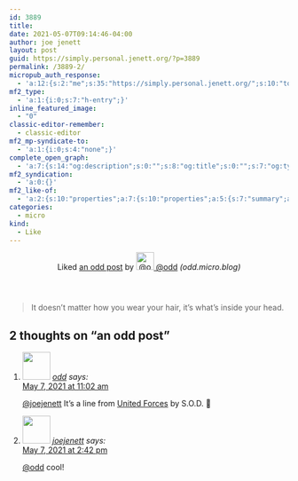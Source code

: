 ```yaml
---
id: 3889
title: 
date: 2021-05-07T09:14:46-04:00
author: joe jenett
layout: post
guid: https://simply.personal.jenett.org/?p=3889
permalink: /3889-2/
micropub_auth_response:
  - 'a:12:{s:2:"me";s:35:"https://simply.personal.jenett.org/";s:10:"token_type";s:6:"Bearer";s:4:"uuid";s:36:"1616ae3d-7caf-4764-a335-f6ff25801d22";s:5:"scope";s:20:"create delete update";s:9:"issued_by";s:62:"https://simply.personal.jenett.org/wp-json/indieauth/1.0/token";s:9:"client_id";s:20:"https://omnibear.com";s:11:"client_name";s:8:"Omnibear";s:11:"client_icon";s:29:"https://omnibear.com/logo.svg";s:9:"issued_at";i:1619428303;s:4:"user";i:1;s:13:"last_accessed";i:1620392999;s:7:"last_ip";s:14:"76.112.130.179";}'
mf2_type:
  - 'a:1:{i:0;s:7:"h-entry";}'
inline_featured_image:
  - "0"
classic-editor-remember:
  - classic-editor
mf2_mp-syndicate-to:
  - 'a:1:{i:0;s:4:"none";}'
complete_open_graph:
  - 'a:7:{s:14:"og:description";s:0:"";s:8:"og:title";s:0:"";s:7:"og:type";s:0:"";s:12:"twitter:card";s:7:"summary";s:15:"twitter:creator";s:0:"";s:19:"twitter:description";s:0:"";s:8:"og:image";s:0:"";}'
mf2_syndication:
  - 'a:0:{}'
mf2_like-of:
  - 'a:2:{s:10:"properties";a:7:{s:10:"properties";a:5:{s:7:"summary";a:1:{i:0;s:77:"It doesn’t matter how you wear your hair, it’s what’s inside your head.";}s:4:"name";a:1:{i:0;s:11:"an odd post";}s:3:"url";a:1:{i:0;s:55:"https://odd.micro.blog/2021/05/01/it-doesnt-matter.html";}s:11:"publication";a:1:{i:0;s:14:"odd.micro.blog";}s:6:"author";a:2:{s:4:"type";a:1:{i:0;s:6:"h-card";}s:10:"properties";a:3:{s:4:"name";a:1:{i:0;s:4:"@odd";}s:3:"url";a:1:{i:0;s:22:"https://micro.blog/odd";}s:5:"photo";a:1:{i:0;s:62:"https://micro.blog/photos/96/https://micro.blog/odd/avatar.jpg";}}}}s:4:"type";a:1:{i:0;s:4:"cite";}s:7:"summary";a:1:{i:0;s:77:"It doesn’t matter how you wear your hair, it’s what’s inside your head.";}s:4:"name";a:1:{i:0;s:11:"an odd post";}s:3:"url";a:1:{i:0;s:55:"https://odd.micro.blog/2021/05/01/it-doesnt-matter.html";}s:11:"publication";a:1:{i:0;s:14:"odd.micro.blog";}s:6:"author";a:2:{s:4:"type";a:1:{i:0;s:6:"h-card";}s:10:"properties";a:3:{s:4:"name";a:1:{i:0;s:4:"@odd";}s:3:"url";a:1:{i:0;s:22:"https://micro.blog/odd";}s:5:"photo";a:1:{i:0;s:62:"https://micro.blog/photos/96/https://micro.blog/odd/avatar.jpg";}}}}s:4:"type";s:4:"cite";}'
categories:
  - micro
kind:
  - Like
---
```

<section class="response u-like-of h-cite"><header><span class="kind-display-text">Liked</span> <a href="https://odd.micro.blog/2021/05/01/it-doesnt-matter.html" class="p-name u-url">an odd post</a> by <a href="https://micro.blog/odd" class="h-card p-author"><img class="u-photo" src="https://micro.blog/photos/96/https://micro.blog/odd/avatar.jpg" alt="@odd" width="32" height="32">  @odd</a> <em>(<span class="p-publication">odd.micro.blog</span>)</em></header>
<blockquote class="e-summary">It doesn’t matter how you wear your hair, it’s what’s inside your head.</blockquote>

<h2 id="comments-title">2 thoughts on “an odd post”		</h2>


<ol class="commentlist">
<li class="comment even thread-even depth-1 u-comment h-cite h-entry p-comment" id="li-comment-522">
<article id="comment-522" class="comment " itemprop="comment" itemscope="" itemtype="http://schema.org/Comment">
<footer>
<address class="comment-author p-author author vcard hcard h-card" itemprop="creator" itemscope="" itemtype="http://schema.org/Person">
<img alt="" src="https://micro.blog/odd/avatar.jpg" srcset="https://micro.blog/odd/avatar.jpg 2x" class="avatar avatar-50 photo avatar-default local-avatar u-photo" itemprop="image" loading="lazy" width="50" height="50">				<cite class="fn p-name" itemprop="name"><a href="https://micro.blog/odd" rel="external nofollow ugc" class="u-url url">odd</a></cite> <span class="says">says:</span>					</address>
<!-- .comment-author .vcard -->

<div class="comment-meta commentmetadata">
<a href="https://micro.blog/odd/11420385"><time class="updated published dt-updated dt-published" datetime="2021-05-07T11:02:51-04:00" itemprop="datePublished dateModified dateCreated">
May 7, 2021 at 11:02 am						</time></a>
</div>
<!-- .comment-meta .commentmetadata -->
</footer>

<div class="comment-content e-content p-summary p-name" itemprop="text name description">
<p><a href="https://micro.blog/joejenett" rel="nofollow ugc">@joejenett</a> It’s a line from <a href="https://song.link/no/i/1048071871" rel="nofollow ugc">United Forces</a> by S.O.D. 🎵</p>
</div>

<div class="reply">
</div>
<!-- .reply -->
</article><!-- #comment-## -->
</li>
<!-- #comment-## -->
<li class="comment odd alt thread-odd thread-alt depth-1 u-comment h-cite h-entry p-comment" id="li-comment-523">
<article id="comment-523" class="comment " itemprop="comment" itemscope="" itemtype="http://schema.org/Comment">
<footer>
<address class="comment-author p-author author vcard hcard h-card" itemprop="creator" itemscope="" itemtype="http://schema.org/Person">
<img alt="" src="https://micro.blog/joejenett/avatar.jpg" srcset="https://micro.blog/joejenett/avatar.jpg 2x" class="avatar avatar-50 photo avatar-default local-avatar u-photo" itemprop="image" loading="lazy" width="50" height="50">				<cite class="fn p-name" itemprop="name"><a href="https://micro.blog/joejenett" rel="external nofollow ugc" class="u-url url">joejenett</a></cite> <span class="says">says:</span>					</address>
<!-- .comment-author .vcard -->

<div class="comment-meta commentmetadata">
<a href="https://micro.blog/joejenett/11421095"><time class="updated published dt-updated dt-published" datetime="2021-05-07T14:42:53-04:00" itemprop="datePublished dateModified dateCreated">
May 7, 2021 at 2:42 pm						</time></a>
</div>
<!-- .comment-meta .commentmetadata -->
</footer>

<div class="comment-content e-content p-summary p-name" itemprop="text name description">
<p><a href="https://micro.blog/odd" rel="nofollow ugc">@odd</a> cool!</p></div></article></li></ol>